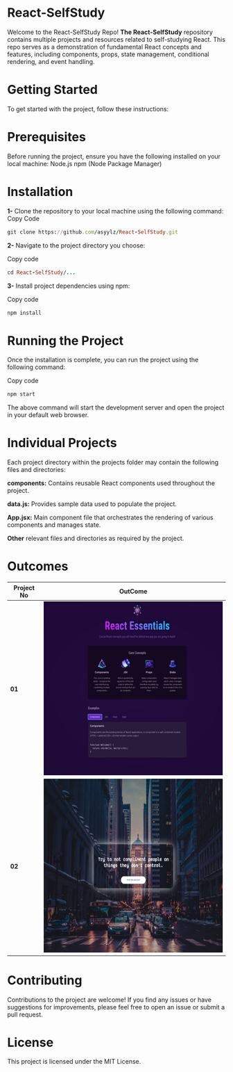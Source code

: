 # React-SelfStudy
Welcome to the React-SelfStudy Repo! **The React-SelfStudy** repository contains multiple projects and resources related to self-studying React. This repo serves as a demonstration of fundamental React concepts and features, including components, props, state management, conditional rendering, and event handling.

# Getting Started
To get started with the project, follow these instructions:

# Prerequisites
Before running the project, ensure you have the following installed on your local machine:
Node.js
npm (Node Package Manager)

# Installation
**1-** Clone the repository to your local machine using the following command:
Copy Code
```ruby
git clone https://github.com/asyylz/React-SelfStudy.git
```
**2-** Navigate to the project directory you choose:

Copy code
```ruby
cd React-SelfStudy/...
```
**3-** Install project dependencies using npm:

Copy code
```ruby
npm install
```
# Running the Project
Once the installation is complete, you can run the project using the following command:

Copy code
```ruby
npm start
```
The above command will start the development server and open the project in your default web browser.

# Individual Projects
Each project directory within the projects folder may contain the following files and directories:

**components:** Contains reusable React components used throughout the project.

**data.js:** Provides sample data used to populate the project.

**App.jsx:** Main component file that orchestrates the rendering of various components and manages state.

**Other** relevant files and directories as required by the project.

# Outcomes
|Project No|OutCome|
|---------|------|
|**01**|<img src="https://github.com/asyylz/React-SelfStudy/blob/28548769f47460df1efee60746b7f4d4af1c71fa/01-starting-project/01-outcome.jpg" width="600" height="400">|
|**02**|<img src="https://github.com/asyylz/React-SelfStudy/blob/bb1d3418d4a6807ffc00b59876d02a53a613a23d/04-Random-Quote-Generator/public/output.jpg" width="600" height="400">|



# Contributing
Contributions to the project are welcome! If you find any issues or have suggestions for improvements, please feel free to open an issue or submit a pull request.

# License

This project is licensed under the MIT License.






